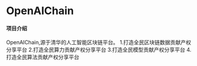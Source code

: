 # OpenAIChain

#### 项目介绍
OpenAIChain,源于清华的人工智能区块链平台。
1.打造全民区块链数据贡献产权分享平台
2.打造全民算力贡献产权分享平台
3.打造全民模型贡献产权分享平台
4.打造全民算法贡献产权分享平台



